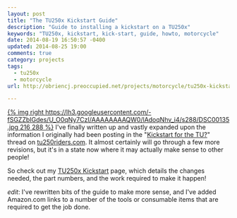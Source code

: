 ```yaml
---
layout: post
title: "The TU250x Kickstart Guide"
description: "Guide to installing a kickstart on a TU250x"
keywords: "TU250x, kickstart, kick-start, guide, howto, motorcycle"
date: 2014-08-19 16:50:57 -0400
updated: 2014-08-25 19:00
comments: true
category: projects
tags:
  - tu250x
  - motorcycle
url: http://obriencj.preoccupied.net/projects/motorcycle/tu250x-kickstart

---
```


[{% img right https://lh3.googleusercontent.com/-fSGZZbIGdes/U_O0qNy7CzI/AAAAAAAAQW0/lAdoqNhv_i4/s288/DSC00135.jpg 216 288 %}](https://picasaweb.google.com/lh/photo/FNaKvuUKZWJIQsF4Q-ffZI90Bmq-8q5KVhdpQ6O0Fv4?feat=embedwebsite)
I've finally written up and vastly expanded upon the information I
originally had been posting in the "[Kickstart for the TU?][thread]"
thread on [tu250riders.com][forum]. It almost certainly will go
through a few more revisions, but it's in a state now where it may
actually make sense to other people!

So check out my
[TU250x Kickstart](/projects/motorcycle/tu250x-kickstart) page, which
details the changes needed, the part numbers, and the work required to
make it happen!

*edit*: I've rewritten bits of the guide to make more sense, and I've
added Amazon.com links to a number of the tools or consumable items
that are required to get the job done.

[thread]: http://tu250riders.com/viewtopic.php?f=8&t=1809&start=21

[forum]: http://tu250riders.com
